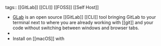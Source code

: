 tags:: [[GitLab]] [[CLI]] [[FOSS]] [[Self Host]]

- [GLab](https://gitlab.com/gitlab-org/cli) is an open source [[GitLab]] [[CLI]] tool bringing GitLab to your terminal next to where you are already working with [[git]] and your code without switching between windows and browser tabs.
-
- Install on [[macOS]] with